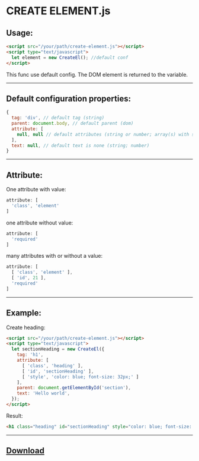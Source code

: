 CREATE ELEMENT.js
===================

Usage:
-------------------

  ```html
  <script src="/your/path/create-element.js"></script>
  <script type="text/javascript">
    let element = new CreateEl(); //default conf
  </script>
  ```

This func use default config. The DOM element is returned to the variable.

-------------------
Default configuration properties:
-------------------

  ```javascript
  {
    tag: 'div', // default tag (string)
    parent: document.body, // default parent (dom)
    attribute: [
      null, null // default attributes (string or number; array(s) with string or number)
    ],
    text: null, // default text is none (string; number)
  }
  ```

-------------------
Attribute:
-------------------

  One attribute with value:
  ```javascript
  attribute: [
    'class', 'element'
  ]
  ```

  one attribute without value:
  ```javascript
  attribute: [
    'required'
  ]
  ```

  many attributes with or without a value:
  ```javascript
  attribute: [
    [ 'class', 'element' ],
    [ 'id', 21 ],
    'required'
  ]
  ```

-------------------
Example:
-------------------

  Create heading:
  ```html
  <script src="/your/path/create-element.js"></script>
  <script type="text/javascript">
    let sectionHeading = new CreateEl({
      tag: 'h1',
      attribute: [
        [ 'class', 'heading' ],
        [ 'id', 'sectionHeading' ],
        [ 'style', 'color: blue; font-size: 32px;' ]
      ],
      parent: document.getElementById('section'),
      text: 'Hello world',
    });
  </script>
  ```

  Result:
  ```html
  <h1 class="heading" id="sectionHeading" style="color: blue; font-size: 32px;">Hello world</h1>
  ```

-------------------
[Download](https://raw.githubusercontent.com/andrey-riwall/create-element.js/main/create-object.js)
-------------------